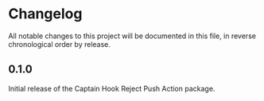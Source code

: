 # Changelog

All notable changes to this project will be documented in this file, in reverse chronological order by release.

## 0.1.0

Initial release of the Captain Hook Reject Push Action package.
